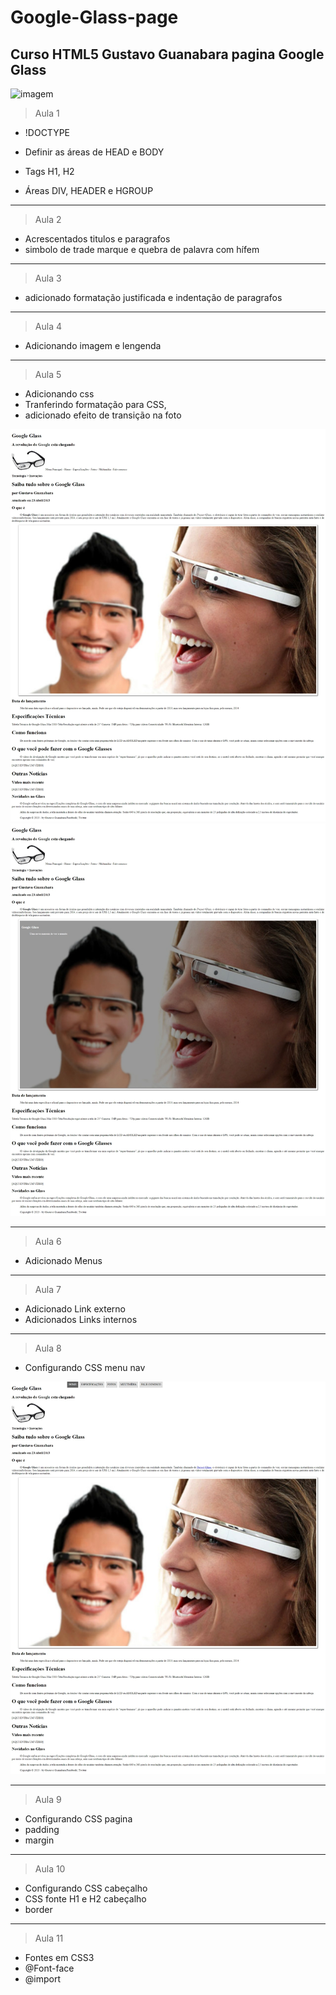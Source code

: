 # Google-Glass-page
Curso HTML5 Gustavo Guanabara pagina Google Glass
-------

![imagem](/_interface/Index.html-Alula-12.jpg)

>Aula 1

- !DOCTYPE

- Definir as áreas de HEAD e BODY

- Tags H1, H2

- Áreas DIV, HEADER e HGROUP

-------
>Aula 2

- Acrescentados titulos e paragrafos
- simbolo de trade marque e quebra de palavra com hífem

-------
>Aula 3

- adicionado formatação justificada e indentação de paragrafos

-------
>Aula 4

- Adicionando imagem e lengenda

---
>Aula 5

- Adicionando css
- Tranferindo formatação para CSS,
- adicionado efeito de transição na foto

![pagina](/_interface/index.html-aula-5.jpeg)
![pagina](/_interface/index.html-aula-6.jpeg)

---
>Aula 6

- Adicionado Menus

---
>Aula 7

- Adicionado Link externo
- Adicionados Links internos

---
>Aula 8

- Configurando CSS menu nav

![pagina](/_interface/index.html-aula-9.2.jpeg)

---
>Aula 9

- Configurando CSS pagina
- padding
- margin

---
>Aula 10

- Configurando CSS cabeçalho
- CSS fonte H1 e H2 cabeçalho
- border

---
>Aula 11

- Fontes em CSS3
- @Font-face
- @import

